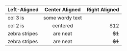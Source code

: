 
| Left-Aligned  | Center Aligned  | Right Aligned |
|:------------- |:---------------:| -------------:|
| col 3 is      | some wordy text |      |
| col 2 is      | centered        |         $12   |
| zebra stripes | are neat        |        ~~$1~~ |
| zebra stripes | are neat        |        ~~$1~~ |
